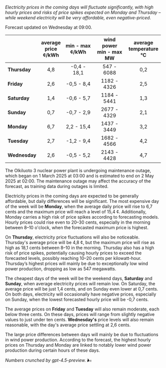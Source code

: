 *Electricity prices in the coming days will fluctuate significantly, with high hourly prices and risks of price spikes expected on Monday and Thursday – while weekend electricity will be very affordable, even negative-priced.*

Forecast updated on Wednesday at 09:00.

|              | average<br>price<br>¢/kWh | min - max<br>¢/kWh | wind power<br>min - max<br>MW | average<br>temperature<br>°C |
|:-------------|:----------------:|:----------------:|:-------------:|:-------------:|
| **Thursday**   |        4,8       |    -0,4 - 18,1   |     547 - 6088    |     0,2     |
| **Friday**     |        2,6       |    -0,5 - 8,4    |    1182 - 4326    |     2,5     |
| **Saturday**   |        1,4       |    -0,6 - 5,7    |    1184 - 5441    |     1,3     |
| **Sunday**     |        0,7       |    -0,7 - 2,9    |    2677 - 4329    |     2,1     |
| **Monday**     |        6,7       |    2,2 - 15,4    |    1437 - 3449    |     3,2     |
| **Tuesday**    |        2,7       |    -1,2 - 9,4    |    1682 - 4566    |     4,2     |
| **Wednesday**  |        2,6       |    -0,5 - 5,2    |    2143 - 4428    |     4,7     |

The Olkiluoto 3 nuclear power plant is undergoing maintenance outage, which began on 1 March 2025 at 03:00 and is estimated to end on 2 May 2025 at 02:00. The maintenance outage may affect the accuracy of the forecast, as training data during outages is limited.

Electricity prices in the coming days are expected to be generally affordable, but daily differences will be significant. The most expensive day of the week will be **Monday**, when the average daily price will rise to 6,7 cents and the maximum price will reach a level of 15,4 ¢. Additionally, Monday carries a high risk of price spikes according to forecasting models. Hourly prices could rise even to 20–30 cents, especially in the morning between 8–10 o'clock, when the forecasted maximum price is highest.

On **Thursday**, electricity price fluctuations will also be noticeable. Thursday's average price will be 4,8 ¢, but the maximum price will rise as high as 18,1 cents between 8–10 in the morning. Thursday also has a high risk of price spikes, potentially causing hourly prices to exceed the forecasted levels, possibly reaching 10–20 cents per kilowatt-hour. Thursday’s highest prices will mainly be due to exceptionally low wind power production, dropping as low as 547 megawatts.

The cheapest days of the week will be the weekend days, **Saturday** and **Sunday**, when average electricity prices will remain low. On Saturday, the average price will be just 1,4 cents, and on Sunday even lower at 0,7 cents. On both days, electricity will occasionally have negative prices, especially on Sunday, when the lowest forecasted hourly price will be -0,7 cents.

The average prices on **Friday** and **Tuesday** will also remain moderate, each below three cents. On these days, prices will range from slightly negative values to just under ten cents. **Wednesday's** price levels will also remain reasonable, with the day's average price settling at 2,6 cents.

The large price differences between days will mainly be due to fluctuations in wind power production. According to the forecast, the highest hourly prices on Thursday and Monday are linked to notably lower wind power production during certain hours of these days.

*Numbers crunched by gpt-4.5-preview.* 🌬️
